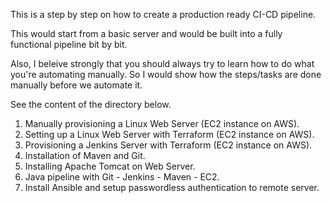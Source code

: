 This is a step by step on how to create a production ready CI-CD pipeline.

This would start from a basic server and would be built into a fully functional pipeline bit by bit. 

Also, I beleive strongly that you should always try to learn how to do what you're automating manually. So I would show how the steps/tasks are done manually before we automate it.

See the content of the directory below.

1) Manually provisioning a Linux Web Server (EC2 instance on AWS).
2) Setting up a Linux Web Server with Terraform (EC2 instance on AWS).
3) Provisioning a Jenkins Server with Terraform (EC2 instance on AWS).
4) Installation of Maven and Git.
5) Installing Apache Tomcat on Web Server.
6) Java pipeline with Git - Jenkins - Maven - EC2.
7) Install Ansible and setup passwordless authentication to remote server.
